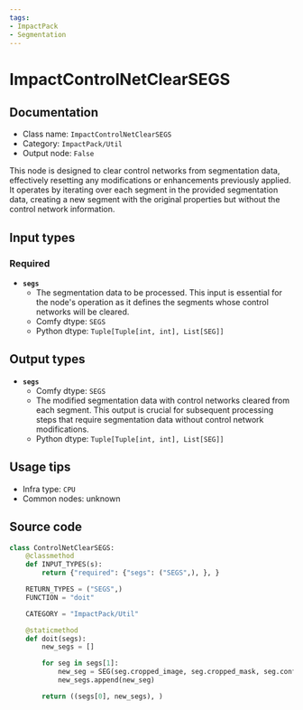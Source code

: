 ```yaml
---
tags:
- ImpactPack
- Segmentation
---
```


# ImpactControlNetClearSEGS
## Documentation
- Class name: `ImpactControlNetClearSEGS`
- Category: `ImpactPack/Util`
- Output node: `False`

This node is designed to clear control networks from segmentation data, effectively resetting any modifications or enhancements previously applied. It operates by iterating over each segment in the provided segmentation data, creating a new segment with the original properties but without the control network information.
## Input types
### Required
- **`segs`**
    - The segmentation data to be processed. This input is essential for the node's operation as it defines the segments whose control networks will be cleared.
    - Comfy dtype: `SEGS`
    - Python dtype: `Tuple[Tuple[int, int], List[SEG]]`
## Output types
- **`segs`**
    - Comfy dtype: `SEGS`
    - The modified segmentation data with control networks cleared from each segment. This output is crucial for subsequent processing steps that require segmentation data without control network modifications.
    - Python dtype: `Tuple[Tuple[int, int], List[SEG]]`
## Usage tips
- Infra type: `CPU`
- Common nodes: unknown


## Source code
```python
class ControlNetClearSEGS:
    @classmethod
    def INPUT_TYPES(s):
        return {"required": {"segs": ("SEGS",), }, }

    RETURN_TYPES = ("SEGS",)
    FUNCTION = "doit"

    CATEGORY = "ImpactPack/Util"

    @staticmethod
    def doit(segs):
        new_segs = []

        for seg in segs[1]:
            new_seg = SEG(seg.cropped_image, seg.cropped_mask, seg.confidence, seg.crop_region, seg.bbox, seg.label, None)
            new_segs.append(new_seg)

        return ((segs[0], new_segs), )

```
